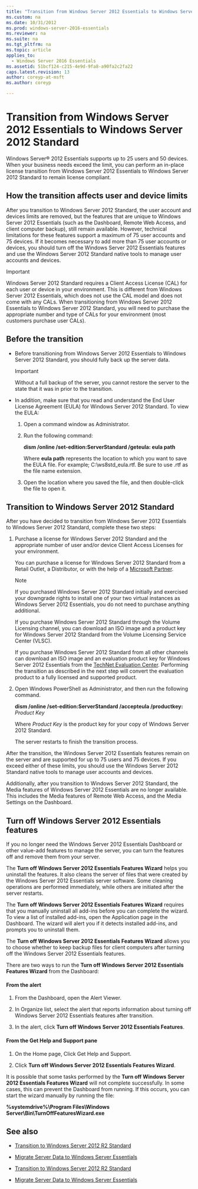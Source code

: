 ```yaml
---
title: "Transition from Windows Server 2012 Essentials to Windows Server 2012 Standard"
ms.custom: na
ms.date: 10/31/2012
ms.prod: windows-server-2016-essentials
ms.reviewer: na
ms.suite: na
ms.tgt_pltfrm: na
ms.topic: article
applies_to: 
  - Windows Server 2016 Essentials
ms.assetid: 51bcf124-c215-4e9d-9fa8-a90fa2c2fa22
caps.latest.revision: 13
author: coreyp-at-msft
ms.author: coreyp

---
```

# Transition from Windows Server 2012 Essentials to Windows Server 2012 Standard
 Windows Server® 2012 Essentials supports up to 25 users and 50 devices. When your business needs exceed the limit, you can perform an in-place license transition from  Windows Server 2012 Essentials to  Windows Server 2012 Standard to remain license compliant.  
  
## How the transition affects user and device limits  
 After you transition to  Windows Server 2012 Standard, the user account and devices limits are removed, but the features that are unique to Windows Server 2012 Essentials (such as the Dashboard, Remote Web Access, and client computer backup), still remain available. However, technical limitations for these features support a maximum of 75 user accounts and 75 devices. If it becomes necessary to add more than 75 user accounts or devices, you should turn off the  Windows Server 2012 Essentials features and use the  Windows Server 2012 Standard native tools to manage user accounts and devices.  
  
> [!IMPORTANT]
>   Windows Server 2012 Standard requires a Client Access License (CAL) for each user or device in your environment. This is different from  Windows Server 2012 Essentials, which does not use the CAL model and does not come with any CALs.  When transitioning from  Windows Server 2012 Essentials to  Windows Server 2012 Standard, you will need to purchase the appropriate number and type of CALs for your environment (most customers purchase user CALs).  
  
## Before the transition  
  
-   Before transitioning from  Windows Server 2012 Essentials to  Windows Server 2012 Standard, you should fully back up the server data.  
  
    > [!IMPORTANT]
    >  Without a full backup of the server, you cannot restore the server to the state that it was in prior to the transition.  
  
-   In addition, make sure that you read and understand the End User License Agreement (EULA) for  Windows Server 2012 Standard. To view the EULA:  
  
    1.  Open a command window as Administrator.  
  
    2.  Run the following command:  
  
         **dism /online /set-edition:ServerStandard /geteula: eula path**  
  
         Where **eula path** represents the location to which you want to save the EULA file. For example;  C:\ws8std_eula.rtf.  Be sure to use .rtf as the file name extension.  
  
    3.  Open the location where you saved the file, and then double-click the file to open it.  
  
## Transition to  Windows Server 2012 Standard  
 After you have decided to transition from  Windows Server 2012 Essentials to  Windows Server 2012 Standard, complete these two steps:  
  
1.  Purchase a license for  Windows Server 2012 Standard and the appropriate number of user and/or device Client Access Licenses for your environment.  
  
     You can purchase a license for  Windows Server 2012 Standard from a Retail Outlet, a Distributor, or with the help of a [Microsoft Partner](http://pinpoint.microsoft.com/SelectCulture.aspx).  
  
    > [!NOTE]
    >  If you purchased  Windows Server 2012 Standard initially and exercised your downgrade rights to install one of your two virtual instances as  Windows Server 2012 Essentials, you do not need to purchase anything additional.  
    >   
    >  If you purchase  Windows Server 2012 Standard through the Volume Licensing channel, you can download an ISO image and a product key for  Windows Server 2012 Standard from the Volume Licensing Service Center (VLSC).  
    >   
    >  If you purchase  Windows Server 2012 Standard from all other channels can download an ISO image and an evaluation product key for  Windows Server 2012 Essentials from the [TechNet Evaluation Center](http://technet.microsoft.com/evalcenter/jj659306.aspx). Performing the transition as described in the next step will convert the evaluation product to a fully licensed and supported product.  
  
2.  Open Windows PowerShell as Administrator, and then run the following command.  
  
     **dism /online /set-edition:ServerStandard /accepteula /productkey:** *Product Key*  
  
     Where *Product Key* is the product key for your copy of  Windows Server 2012 Standard.  
  
     The server restarts to finish the transition process.  
  
 After the transition, the  Windows Server 2012 Essentials features remain on the server and are supported for up to 75 users and 75 devices. If you exceed either of these limits, you should use the  Windows Server 2012 Standard native tools to manage user accounts and devices.  
  
 Additionally, after you transition to  Windows Server 2012 Standard, the Media features of  Windows Server 2012 Essentials are no longer available. This includes the Media features of Remote Web Access, and the Media Settings on the Dashboard.  
  
## Turn off  Windows Server 2012 Essentials features  
 If you no longer need the  Windows Server 2012 Essentials Dashboard or other value-add features to manage the server, you can turn the features off and remove them from your server.  
  
 The **Turn off Windows Server 2012 Essentials Features Wizard** helps you uninstall the features. It also cleans the server of files that were created by the  Windows Server 2012 Essentials server software.  Some cleaning operations are performed immediately, while others are initiated after the server restarts.  
  
 The **Turn off Windows Server 2012 Essentials Features Wizard** requires that you manually uninstall all add-ins before you can complete the wizard. To view a list of installed add-ins, open the Application page in the Dashboard. The wizard will alert you if it detects installed add-ins, and prompts you to uninstall them.  
  
 The **Turn off Windows Server 2012 Essentials Features Wizard** allows you to choose whether to keep backup files for client computers after turning off the  Windows Server 2012 Essentials features.  
  
 There are two ways to run the **Turn off Windows Server 2012 Essentials Features Wizard** from the Dashboard:  
  
#### From the alert  
  
1.  From the Dashboard, open the Alert Viewer.  
  
2.  In Organize list, select the alert that reports information about turning off  Windows Server 2012 Essentials features after transition.  
  
3.  In the alert, click **Turn off Windows Server 2012 Essentials Features**.  
  
#### From the Get Help and Support pane  
  
1.  On the Home page, Click Get Help and Support.  
  
2.  Click **Turn off Windows Server 2012 Essentials Features Wizard**.  
  
 It is possible that some tasks performed by the **Turn off Windows Server 2012 Essentials Features Wizard** will not complete successfully. In some cases, this can prevent the Dashboard from running. If this occurs, you can start the wizard manually by running the file:  
  
 **%systemdrive%\Program Files\Windows Server\Bin\TurnOffFeaturesWizard.exe**  
  
## See also  
  

-   [Transition to Windows Server 2012 R2 Standard](Transition-from-Windows-Server-2012-R2-Essentials-to-Windows-Server-2012-R2-Standard.md)  
  
-   [Migrate Server Data to Windows Server Essentials](Migrate-Server-Data-to-Windows-Server-Essentials.md)

-   [Transition to Windows Server 2012 R2 Standard](../migrate/Transition-from-Windows-Server-2012-R2-Essentials-to-Windows-Server-2012-R2-Standard.md)  
  
-   [Migrate Server Data to Windows Server Essentials](../migrate/Migrate-Server-Data-to-Windows-Server-Essentials.md)

